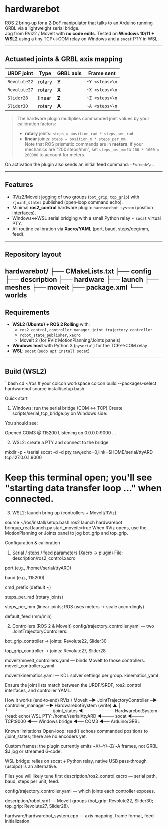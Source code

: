 # hardwarebot

ROS 2 bring‑up for a 2‑DoF manipulator that talks to an Arduino running GRBL via a lightweight serial bridge.  
Jog from RViz2 / MoveIt with **no code edits**. Tested on **Windows 10/11 + WSL2** using a tiny TCP↔COM relay on Windows and a `socat` PTY in WSL.

---

## Actuated joints & GRBL axis mapping

| URDF joint   | Type     | GRBL axis | Frame sent                       |
|--------------|----------|-----------|----------------------------------|
| `Revolute22` | rotary   | **Y**     | `~Y <steps>\n`                   |
| `Revolute27` | rotary   | **X**     | `~X <steps>\n`                   |
| `Slider28`   | linear   | **Z**     | `~Z <steps>\n`                   |
| `Slider30`   | rotary   | **A**     | `~A <steps>\n`                   |

> The hardware plugin multiplies commanded joint values by your calibration factors:
> - **rotary** joints: `steps = position_rad * steps_per_rad`
> - **linear** joints: `steps = position_m * steps_per_mm`  
>   Note that ROS prismatic commands are in **meters**. If your mechanics are “200 steps/mm”, set `steps_per_mm` to `200 * 1000 = 200000` to account for meters.

On activation the plugin also sends an initial feed command: `~F<feed>\n`.

---

## Features

- RViz2/MoveIt jogging of two groups (`bot_grip`, `top_grip`) with `/joint_states` published (open‑loop command echo).
- Minimal **ros2_control** hardware plugin: `hardwarebot_system` (position interfaces).
- Windows↔WSL serial bridging with a small Python relay + `socat` virtual PTY.
- All routine calibration via **Xacro/YAML** (port, baud, steps/deg/mm, feed).

---

## Repository layout


hardwarebot/
├── CMakeLists.txt
├── config
├── description
├── hardware
├── launch
├── meshes
├── moveit
├── package.xml
└── worlds
---

## Requirements

- **WSL2 (Ubuntu) + ROS 2 Rolling** with:
  - `ros2_control`, `controller_manager`, `joint_trajectory_controller`
  - `robot_state_publisher`, `xacro`
  - MoveIt 2 (for RViz MotionPlanning/Joints panels)
- **Windows host** with Python 3 (`pyserial`) for the TCP↔COM relay
- **WSL**: `socat` (`sudo apt install socat`)

---

## Build (WSL2)

``bash
cd ~/ros            # your colcon workspace
colcon build --packages-select hardwarebot
source install/setup.bash

Quick start
1) Windows: run the serial bridge (COM ↔ TCP)
Create scripts/serial_tcp_bridge.py on Windows side:

You should see:

Opened COM3 @ 115200
Listening on 0.0.0.0:9000 …

2) WSL2: create a PTY and connect to the bridge

mkdir -p ~/serial
socat -d -d pty,raw,echo=0,link=$HOME/serial/ttyARD tcp:127.0.0.1:9000
# Keep this terminal open; you'll see "starting data transfer loop …" when connected.

3) WSL2: launch bring‑up (controllers + MoveIt/RViz)

source ~/ros/install/setup.bash
ros2 launch hardwarebot bringup_real.launch.py start_moveit:=true
When RViz opens, use the MotionPlanning or Joints panel to jog bot_grip and top_grip.

Configuration & calibration

1) Serial / steps / feed parameters (Xacro → plugin)
File: description/ros2_control.xacro

port (e.g., /home/<user>/serial/ttyARD)

baud (e.g., 115200)

cmd_prefix (default ~)

steps_per_rad (rotary joints)

steps_per_mm (linear joints; ROS uses meters → scale accordingly)

default_feed (mm/min)

2) Controllers (ROS 2 & MoveIt)
config/trajectory_controller.yaml — two JointTrajectoryControllers:

bot_grip_controller → joints: Revolute22, Slider30

top_grip_controller → joints: Revolute27, Slider28

moveit/moveit_controllers.yaml — binds MoveIt to those controllers. moveit_controllers_yaml

moveit/kinematics.yaml — KDL solver settings per group. kinematics_yaml

Ensure the joint lists match between the URDF/SRDF, ros2_control interfaces, and controller YAML.

How it works (end‑to‑end)
RViz / MoveIt ─▶ JointTrajectoryController ─▶ controller_manager ─▶ HardwarebotSystem (write)
          ▲                                                           │
          └────────────── /joint_states ◄────────── HardwarebotSystem (read: echo)
WSL PTY: /home/<user>/serial/ttyARD ◄──── socat ◄──── TCP:9000 ◄── Windows bridge ◄── COM3 ◄── Arduino/GRBL


Known limitations
Open‑loop: read() echoes commanded positions to /joint_states; there are no encoders yet.

Custom frames: the plugin currently emits ~X/~Y/~Z/~A frames, not GRBL $J jog or streamed G‑code.

WSL bridge: relies on socat + Python relay, native USB pass‑through (usbipd) is an alternative.

Files you will likely tune first
description/ros2_control.xacro — serial path, baud, steps per unit, feed.

config/trajectory_controller.yaml — which joints each controller exposes.

description/robot.srdf — MoveIt groups (bot_grip: Revolute22, Slider30; top_grip: Revolute27, Slider28).

hardware/hardwarebot_system.cpp — axis mapping, frame format, feed initialization.
